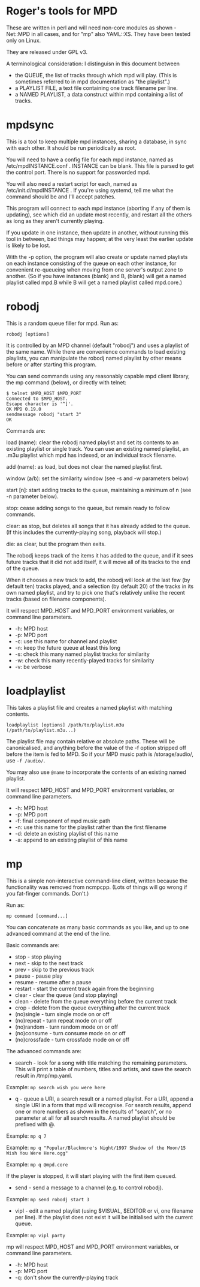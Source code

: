 # Roger's tools for MPD

These are written in perl and will need non-core modules as shown -
Net::MPD in all cases, and for "mp" also YAML::XS. They have been
tested only on Linux.

They are released under GPL v3.

A terminological consideration: I distinguisn in this document between

- the QUEUE, the list of tracks through which mpd will play. (This is
  sometimes referred to in mpd documentation as "the playlist".)
- a PLAYLIST FILE, a text file containing one track filename per line.
- a NAMED PLAYLIST, a data construct within mpd containing a list of
  tracks.

# mpdsync

This is a tool to keep multiple mpd instances, sharing a database, in
sync with each other. It should be run periodically as root.

You will need to have a config file for each mpd instance, named as
/etc/mpdINSTANCE.conf . INSTANCE can be blank. This file is parsed to
get the control port. There is no support for passworded mpd.

You will also need a restart script for each, named as
/etc/init.d/mpdINSTANCE . If you're using systemd, tell me what the
command should be and I'll accept patches.

This program will connect to each mpd instance (aborting if any of
them is updating), see which did an update most recently, and restart
all the others as long as they aren't currently playing.

If you update in one instance, then update in another, without running
this tool in between, bad things may happen; at the very least the
earlier update is likely to be lost.

With the -p option, the program will also create or update named
playlists on each instance consisting of the queue on each other
instance, for convenient re-queueing when moving from one server's
output zone to another. (So if you have instances (blank) and B,
(blank) will get a named playlist called mpd.B while B will get a
named playlist called mpd.core.)

# robodj

This is a random queue filler for mpd. Run as:

`robodj [options]`

It is controlled by an MPD channel (default "robodj") and uses a
playlist of the same name. While there are convenience commands to
load existing playlists, you can manipulate the robodj named playlist
by other means before or after starting this program.

You can send commands using any reasonably capable mpd client library,
the mp command (below), or directly with telnet:

    $ telnet $MPD_HOST $MPD_PORT
    Connected to $MPD_HOST.
    Escape character is '^]'.
    OK MPD 0.19.0
    sendmessage robodj "start 3"
    OK

Commands are:

load (name): clear the robodj named playlist and set its contents to
an existing playlist or single track. You can use an existing named
playlist, an .m3u playlist which mpd has indexed, or an individual
track filename.

add (name): as load, but does not clear the named playlist first.

window (a/b): set the similarity window (see -s and -w parameters below)

start [n]: start adding tracks to the queue, maintaining a minimum of
n (see -n parameter below).

stop: cease adding songs to the queue, but remain ready to follow
commands.

clear: as stop, but deletes all songs that it has already added to the
queue. (If this includes the currently-playing song, playback will
stop.)

die: as clear, but the program then exits.

The robodj keeps track of the items it has added to the queue, and if
it sees future tracks that it did not add itself, it will move all of
its tracks to the end of the queue.

When it chooses a new track to add, the robodj will look at the last
few (by default ten) tracks played, and a selection (by default 20) of
the tracks in its own named playlist, and try to pick one that's
relatively unlike the recent tracks (based on filename components).

It will respect MPD_HOST and MPD_PORT environment variables, or
command line parameters.

- -h: MPD host
- -p: MPD port
- -c: use this name for channel and playlist
- -n: keep the future queue at least this long
- -s: check this many named playlist tracks for similarity
- -w: check this many recently-played tracks for similarity
- -v: be verbose

# loadplaylist

This takes a playlist file and creates a named playlist with matching
contents.

`loadplaylist [options] /path/to/playlist.m3u (/path/to/playlist.m3u...)`

The playlist file may contain relative or absolute paths. These will be
canonicalised, and anything before the value of the -f option stripped
off before the item is fed to MPD. So if your MPD music path is
/storage/audio/, use `-f /audio/`.

You may also use `@name` to incorporate the contents of an existing
named playlist.

It will respect MPD_HOST and MPD_PORT environment variables, or
command line parameters.

- -h: MPD host
- -p: MPD port
- -f: final component of mpd music path
- -n: use this name for the playlist rather than the first filename
- -d: delete an existing playlist of this name
- -a: append to an existing playlist of this name

# mp

This is a simple non-interactive command-line client, written because the
functionality was removed from ncmpcpp. (Lots of things will go wrong
if you fat-finger commands. Don't.)

Run as:

`mp command [command...]`

You can concatenate as many basic commands as you like, and up to one
advanced command at the end of the line.

Basic commands are:

- stop - stop playing
- next - skip to the next track
- prev - skip to the previous track
- pause - pause play
- resume - resume after a pause
- restart - start the current track again from the beginning
- clear - clear the queue (and stop playing)
- clean - delete from the queue everything before the current track
- crop - delete from the queue everything after the current track
- (no)single - turn single mode on or off
- (no)repeat - turn repeat mode on or off
- (no)random - turn random mode on or off
- (no)consume - turn consume mode on or off
- (no)crossfade - turn crossfade mode on or off

The advanced commands are:

- search - look for a song with title matching the remaining
  parameters. This will print a table of numbers, titles and artists,
  and save the search result in /tmp/mp.yaml.

Example: `mp search wish you were here`

- q - queue a URI, a search result or a named playlist. For a URI,
  append a single URI in a form that mpd will recognise. For search
  results, append one or more numbers as shown in the results of
  "search", or no parameter at all for all search results. A named
  playlist should be prefixed with @.

Example: `mp q 7`

Example: `mp q "Popular/Blackmore's Night/1997 Shadow of the Moon/15 Wish You Were Here.ogg"`

Example: `mp q @mpd.core`

If the player is stopped, it will start playing with the first item
queued.

- send - send a message to a channel (e.g. to control robodj).

Example: `mp send robodj start 3`

- vipl - edit a named playlist (using $VISUAL, $EDITOR or vi, one
  filename per line). If the playlist does not exist it will be
  initialised with the current queue.
  
Example: `mp vipl party`

mp will respect MPD_HOST and MPD_PORT environment variables, or
command line parameters.

- -h: MPD host
- -p: MPD port
- -q: don't show the currently-playing track
